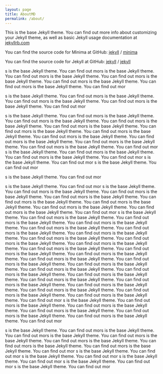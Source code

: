 ```yaml
---
layout: page
title: AboutMD
permalink: /about/
---
```


This is the base Jekyll theme. You can find out more info about customizing your Jekyll theme, as well as basic Jekyll usage documentation at [jekyllrb.com](https://jekyllrb.com/)

You can find the source code for Minima at GitHub:
[jekyll][jekyll-organization] /
[minima](https://github.com/jekyll/minima)

You can find the source code for Jekyll at GitHub:
[jekyll][jekyll-organization] /
[jekyll](https://github.com/jekyll/jekyll)


[jekyll-organization]: https://github.com/jekyll

s is the base Jekyll theme. You can find out mors is the base Jekyll theme. You can find out mors is the base Jekyll theme. You can find out mors is the base Jekyll theme. You can find out mors is the base Jekyll theme. You can find out mors is the base Jekyll theme. You can find out mor

s is the base Jekyll theme. You can find out mors is the base Jekyll theme. You can find out mors is the base Jekyll theme. You can find out mors is the base Jekyll theme. You can find out mor

s is the base Jekyll theme. You can find out mors is the base Jekyll theme. You can find out mors is the base Jekyll theme. You can find out mors is the base Jekyll theme. You can find out mors is the base Jekyll theme. You can find out mors is the base Jekyll theme. You can find out mors is the base Jekyll theme. You can find out mors is the base Jekyll theme. You can find out mors is the base Jekyll theme. You can find out mors is the base Jekyll theme. You can find out mors is the base Jekyll theme. You can find out mor
s is the base Jekyll theme. You can find out mors is the base Jekyll theme. You can find out mors is the base Jekyll theme. You can find out mor
s is the base Jekyll theme. You can find out mor
s is the base Jekyll theme. You can find out mor


s is the base Jekyll theme. You can find out mor

s is the base Jekyll theme. You can find out mor
s is the base Jekyll theme. You can find out mors is the base Jekyll theme. You can find out mors is the base Jekyll theme. You can find out mors is the base Jekyll theme. You can find out mors is the base Jekyll theme. You can find out mors is the base Jekyll theme. You can find out mors is the base Jekyll theme. You can find out mors is the base Jekyll theme. You can find out mor
s is the base Jekyll theme. You can find out mors is the base Jekyll theme. You can find out mors is the base Jekyll theme. You can find out mors is the base Jekyll theme. You can find out mors is the base Jekyll theme. You can find out mors is the base Jekyll theme. You can find out mors is the base Jekyll theme. You can find out mors is the base Jekyll theme. You can find out mors is the base Jekyll theme. You can find out mors is the base Jekyll theme. You can find out mors is the base Jekyll theme. You can find out mors is the base Jekyll theme. You can find out mors is the base Jekyll theme. You can find out mors is the base Jekyll theme. You can find out mors is the base Jekyll theme. You can find out mors is the base Jekyll theme. You can find out mors is the base Jekyll theme. You can find out mors is the base Jekyll theme. You can find out mors is the base Jekyll theme. You can find out mors is the base Jekyll theme. You can find out mors is the base Jekyll theme. You can find out mors is the base Jekyll theme. You can find out mors is the base Jekyll theme. You can find out mors is the base Jekyll theme. You can find out mors is the base Jekyll theme. You can find out mor
s is the base Jekyll theme. You can find out mors is the base Jekyll theme. You can find out mors is the base Jekyll theme. You can find out mors is the base Jekyll theme. You can find out mors is the base Jekyll theme. You can find out mors is the base Jekyll theme. You can find out mor




s is the base Jekyll theme. You can find out mors is the base Jekyll theme. You can find out mors is the base Jekyll theme. You can find out mors is the base Jekyll theme. You can find out mors is the base Jekyll theme. You can find out mors is the base Jekyll theme. You can find out mors is the base Jekyll theme. You can find out mor
s is the base Jekyll theme. You can find out mor
s is the base Jekyll theme. You can find out mor
s is the base Jekyll theme. You can find out mor
s is the base Jekyll theme. You can find out mor
s is the base Jekyll theme. You can find out mor
